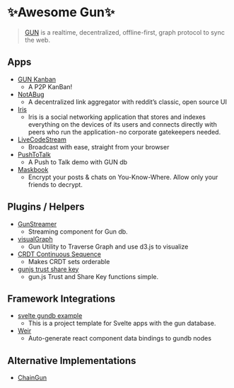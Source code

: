 # ✨Awesome Gun✨

> [GUN](https://github.com/amark/gun) is a realtime, decentralized, offline-first, graph protocol to sync the web.

## Apps

- [GUN Kanban](https://github.com/nmaro/gun-kanban/)
  - A P2P KanBan!
- [NotABug](https://github.com/notabugio/notabug)
  - A decentralized link aggregator with reddit’s classic, open source UI
- [Iris](https://github.com/irislib/iris)
  - Iris is a social networking application that stores and indexes everything on the devices of its users and connects directly with peers who run the application - no corporate gatekeepers needed.
- [LiveCodeStream](https://github.com/QVDev/codestreamer)
  - Broadcast with ease, straight from your browser
- [PushToTalk](https://github.com/QVDev/GunPushToTalk)
  - A Push to Talk demo with GUN db
- [Maskbook](https://github.com/DimensionDev/Maskbook)
  - Encrypt your posts & chats on You-Know-Where. Allow only your friends to decrypt.

## Plugins / Helpers

- [GunStreamer](https://github.com/QVDev/GunStreamer)
  - Streaming component for Gun db.
- [visualGraph](https://github.com/dletta/visualGraph)
  - Gun Utility to Traverse Graph and use d3.js to visualize
- [CRDT Continuous Sequence](https://github.com/nmaro/crdt-continuous-sequence)
  - Makes CRDT sets orderable
- [gunjs trust share key](https://github.com/Lightnet/gunjstrustsharekey)
  - gun.js Trust and Share Key functions simple.
  
## Framework Integrations

- [svelte gundb example](https://github.com/ak5/svelte-gun-example)
  - This is a project template for Svelte apps with the gun database.
- [Weir](https://github.com/rm-rf-etc/weir)
  - Auto-generate react component data bindings to gundb nodes

## Alternative Implementations

- [ChainGun](https://github.com/chain-gun)
